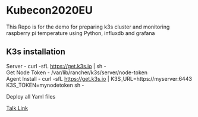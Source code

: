 # Kubecon2020EU
This Repo is for the demo for preparing k3s cluster and monitoring raspberry pi temperature using Python, influxdb and grafana


## K3s installation 

Server - curl -sfL https://get.k3s.io | sh - <br>
Get Node Token - /var/lib/rancher/k3s/server/node-token <br>
Agent Install - curl -sfL https://get.k3s.io | K3S_URL=https://myserver:6443 K3S_TOKEN=mynodetoken sh - <br>

Deploy all Yaml files 

[Talk Link](https://youtu.be/2Eqg-oKRIR8)
